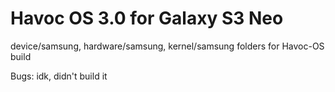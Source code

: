 # Havoc OS 3.0 for Galaxy S3 Neo

device/samsung, hardware/samsung, kernel/samsung folders for Havoc-OS build

Bugs:
idk, didn't build it
